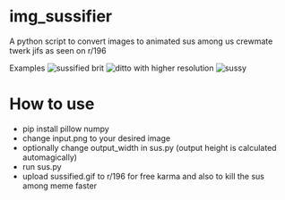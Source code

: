# img_sussifier
A python script to convert images to animated sus among us crewmate twerk jifs as seen on r/196

Examples
![sussified brit](https://user-images.githubusercontent.com/60029482/119789119-aec8d280-beca-11eb-9a4c-c81b9539526d.gif)
![ditto with higher resolution](https://user-images.githubusercontent.com/60029482/119781696-39a5cf00-bec3-11eb-8b2c-71df0e6afe34.gif)
![sussy](https://user-images.githubusercontent.com/60029482/119792014-416a7100-becd-11eb-9a3d-c1d972004d58.gif)

# How to use
- pip install pillow numpy
- change input.png to your desired image
- optionally change output_width in sus.py (output height is calculated automagically)
- run sus.py
- upload sussified.gif to r/196 for free karma and also to kill the sus among meme faster
